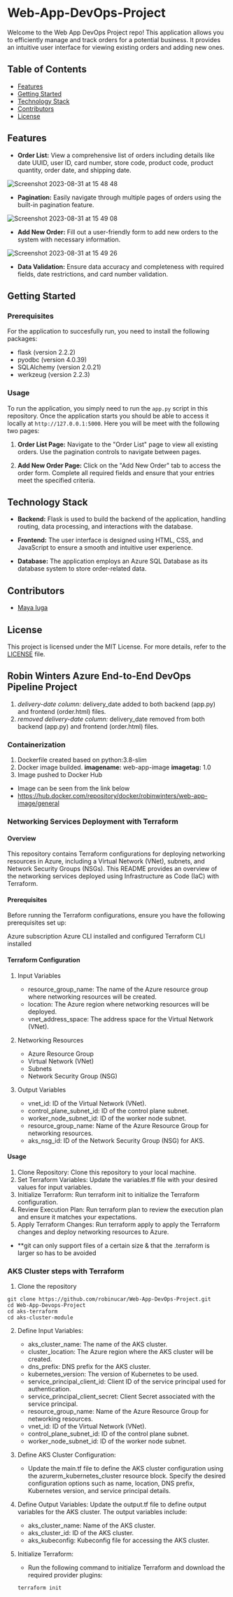 # Web-App-DevOps-Project

Welcome to the Web App DevOps Project repo! This application allows you to efficiently manage and track orders for a potential business. It provides an intuitive user interface for viewing existing orders and adding new ones.

## Table of Contents

- [Features](#features)
- [Getting Started](#getting-started)
- [Technology Stack](#technology-stack)
- [Contributors](#contributors)
- [License](#license)

## Features

- **Order List:** View a comprehensive list of orders including details like date UUID, user ID, card number, store code, product code, product quantity, order date, and shipping date.

![Screenshot 2023-08-31 at 15 48 48](https://github.com/maya-a-iuga/Web-App-DevOps-Project/assets/104773240/3a3bae88-9224-4755-bf62-567beb7bf692)

- **Pagination:** Easily navigate through multiple pages of orders using the built-in pagination feature.

![Screenshot 2023-08-31 at 15 49 08](https://github.com/maya-a-iuga/Web-App-DevOps-Project/assets/104773240/d92a045d-b568-4695-b2b9-986874b4ed5a)

- **Add New Order:** Fill out a user-friendly form to add new orders to the system with necessary information.

![Screenshot 2023-08-31 at 15 49 26](https://github.com/maya-a-iuga/Web-App-DevOps-Project/assets/104773240/83236d79-6212-4fc3-afa3-3cee88354b1a)

- **Data Validation:** Ensure data accuracy and completeness with required fields, date restrictions, and card number validation.

## Getting Started

### Prerequisites

For the application to succesfully run, you need to install the following packages:

- flask (version 2.2.2)
- pyodbc (version 4.0.39)
- SQLAlchemy (version 2.0.21)
- werkzeug (version 2.2.3)

### Usage

To run the application, you simply need to run the `app.py` script in this repository. Once the application starts you should be able to access it locally at `http://127.0.0.1:5000`. Here you will be meet with the following two pages:

1. **Order List Page:** Navigate to the "Order List" page to view all existing orders. Use the pagination controls to navigate between pages.

2. **Add New Order Page:** Click on the "Add New Order" tab to access the order form. Complete all required fields and ensure that your entries meet the specified criteria.

## Technology Stack

- **Backend:** Flask is used to build the backend of the application, handling routing, data processing, and interactions with the database.

- **Frontend:** The user interface is designed using HTML, CSS, and JavaScript to ensure a smooth and intuitive user experience.

- **Database:** The application employs an Azure SQL Database as its database system to store order-related data.

## Contributors

- [Maya Iuga](<[https://github.com/yourusername](https://github.com/maya-a-iuga)>)

## License

This project is licensed under the MIT License. For more details, refer to the [LICENSE](LICENSE) file.

## Robin Winters Azure End-to-End DevOps Pipeline Project

1. _delivery-date column:_ delivery_date added to both backend (app.py) and frontend (order.html) files.
2. _removed delivery-date column:_ delivery_date removed from both backend (app.py) and frontend (order.html) files.

### Containerization

1. Dockerfile created based on python:3.8-slim
2. Docker image builded.
   **imagename:** web-app-image
   **imagetag:** 1.0
3. Image pushed to Docker Hub

- Image can be seen from the link below
- https://hub.docker.com/repository/docker/robinwinters/web-app-image/general

### Networking Services Deployment with Terraform

#### Overview

This repository contains Terraform configurations for deploying networking resources in Azure, including a Virtual Network (VNet), subnets, and Network Security Groups (NSGs). This README provides an overview of the networking services deployed using Infrastructure as Code (IaC) with Terraform.

#### Prerequisites

Before running the Terraform configurations, ensure you have the following prerequisites set up:

Azure subscription
Azure CLI installed and configured
Terraform CLI installed

#### Terraform Configuration

1. Input Variables

   - resource_group_name: The name of the Azure resource group where networking resources will be created.
   - location: The Azure region where networking resources will be deployed.
   - vnet_address_space: The address space for the Virtual Network (VNet).

2. Networking Resources

   - Azure Resource Group
   - Virtual Network (VNet)
   - Subnets
   - Network Security Group (NSG)

3. Output Variables
   - vnet_id: ID of the Virtual Network (VNet).
   - control_plane_subnet_id: ID of the control plane subnet.
   - worker_node_subnet_id: ID of the worker node subnet.
   - resource_group_name: Name of the Azure Resource Group for networking resources.
   - aks_nsg_id: ID of the Network Security Group (NSG) for AKS.

#### Usage

1. Clone Repository: Clone this repository to your local machine.
2. Set Terraform Variables: Update the variables.tf file with your desired values for input variables.
3. Initialize Terraform: Run terraform init to initialize the Terraform configuration.
4. Review Execution Plan: Run terraform plan to review the execution plan and ensure it matches your expectations.
5. Apply Terraform Changes: Run terraform apply to apply the Terraform changes and deploy networking resources to Azure.

- \*\*git can only support files of a certain size & that the .terraform is larger so has to be avoided

### AKS Cluster steps with Terraform

1. Clone the repository

```
git clone https://github.com/robinucar/Web-App-DevOps-Project.git
cd Web-App-Devops-Project
cd aks-terraform
cd aks-cluster-module

```

2. Define Input Variables:

   - aks_cluster_name: The name of the AKS cluster.
   - cluster_location: The Azure region where the AKS cluster will be created.
   - dns_prefix: DNS prefix for the AKS cluster.
   - kubernetes_version: The version of Kubernetes to be used.
   - service_principal_client_id: Client ID of the service principal used for authentication.
   - service_principal_client_secret: Client Secret associated with the service principal.
   - resource_group_name: Name of the Azure Resource Group for networking resources.
   - vnet_id: ID of the Virtual Network (VNet).
   - control_plane_subnet_id: ID of the control plane subnet.
   - worker_node_subnet_id: ID of the worker node subnet.

3. Define AKS Cluster Configuration:

   - Update the main.tf file to define the AKS cluster configuration using the azurerm_kubernetes_cluster resource block. Specify the desired configuration options such as name, location, DNS prefix, Kubernetes version, and service principal details.

4. Define Output Variables:
   Update the output.tf file to define output variables for the AKS cluster. The output variables include:

   - aks_cluster_name: Name of the AKS cluster.
   - aks_cluster_id: ID of the AKS cluster.
   - aks_kubeconfig: Kubeconfig file for accessing the AKS cluster.

5. Initialize Terraform:

   - Run the following command to initialize Terraform and download the required provider plugins:

   ```
   terraform init

   ```
